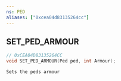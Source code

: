 ```yaml
---
ns: PED
aliases: ["0xcea04d83135264cc"]
---
```

## SET_PED_ARMOUR

```c
// 0xCEA04D83135264CC
void SET_PED_ARMOUR(Ped ped, int Armour);
```

```
Sets the peds armour
```
